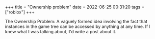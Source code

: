 +++
title = "Ownership problem"
date = 2022-06-25 00:31:20
tags = ["roblox"]
+++

The Ownership Problem: A vaguely formed idea involving the fact that instances
in the game tree can be accessed by anything at any time. If I knew what I was
talking about, I'd write a post about it.
